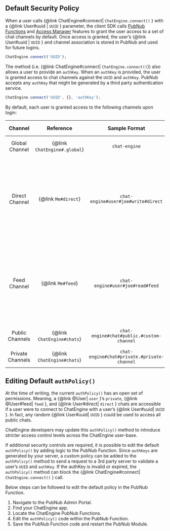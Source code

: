 ## Default Security Policy

When a user calls {@link ChatEngine#connect| ```ChatEngine.connect()``` } with a {@link User#uuid | ```UUID``` } parameter, the client SDK calls [PubNub Functions](https://www.pubnub.com/products/functions/) and [Access Manager](https://www.pubnub.com/tutorials/pubnub-access-manager/) features to grant the user access to a set of chat channels by default. Once access is granted, the user’s {@link User#uuid | ```UUID``` } and channel association is stored in PubNub and used for future logins.

```js
ChatEngine.connect('UUID');
```

The method (i.e. {@link ChatEngine#connect| ```ChatEngine.connect()```}) also allows a user to provide an ```authKey```. When an ```authKey``` is provided, the user is granted access to chat channels against the ```UUID``` and ```authKey```. PubNub accepts any ```authKey``` that might be generated by a third party authentication service.

```js
ChatEngine.connect('UUID', {}, 'authKey');
```

By default, each user is granted access to the following channels upon login:


| Channel | Reference      | Sample Format | Default Permissions |
|:-------:|:--------------:|:-------------:|:--------------------|
| Global Channel | {@link ```ChatEngine#.global```} | ```chat-engine``` | ```read```/```write``` access for all users |
| Direct Channel | {@link ```Me#direct```} | ```chat-engine#user#joe#write#direct``` | The user who's {@link ```User#uuid```} matches {@link ```Me#uuid```} has all permissions, while other users only have ```write``` permissions. |
| Feed Channel | {@link ```Me#feed```} | ```chat-engine#user#joe#read#feed``` | The user who's {@link ```User#uuid```} matches {@link ```Me#uuid```} has all permissions, while other users only have ```read``` permissions. |
| Public Channels | {@link ```ChatEngine#chats```} | ```chat-engine#chat#public.#custom-channel``` | ```read```/```write``` access for all users. |
| Private Channels | {@link ```ChatEngine#chats```} | ```chat-engine#chat#private.#private-channel``` | ```read```/```write``` access for all users. |

## Editing Default ```authPolicy()```

At the time of writing, the current ```authPolicy()``` has an open set of permissions. Meaning, a {@link @User| ```user``` }’s ```private```, {@link @User#feed| ```feed``` }, and {@link User#direct| ```direct``` } chats are accessible if a user were to connect to ChatEngine with a user’s {@link User#uuid| ```UUID``` }. In fact, any random {@link User#uuid| ```UUID``` } could be used to access all public chats.

ChatEngine developers may update this ```authPolicy()``` method to introduce stricter access control levels across the ChatEngine user-base.

If additional security controls are required, it is possible to edit the default ```authPolicy()``` by adding logic to the PubNub Function. Since ```authKeys``` are generated by your server, a custom policy can be added to the ```authPolicy()``` method to send a request to a 3rd party server to validate a user’s ```UUID``` and ```authKey```. If the authKey is invalid or expired, the ```authPolicy()``` method can block the {@link ChatEngine#connect| ```ChatEngine.connect()``` } call.

Below steps can be followed to edit the default policy in the PubNub Function.
1. Navigate to the PubNub Admin Portal.
2. Find your ChatEngine app.
3. Locate the ChatEngine PubNub Functions.
4. Edit the ```authPolicy()``` code within the PubNub Function.
5. Save the PubNub Function code and restart the PubNub Module.

